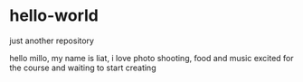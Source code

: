 # hello-world
just another repository


hello millo,
my name is liat,
i love photo shooting, food and music
excited for the course and waiting to start creating
